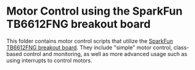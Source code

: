 # Motor Control using the SparkFun TB6612FNG breakout board
This folder contains motor control scripts that utilize the [SparkFun TB6612FNG breakout board](http://sfe.io/p9457). They include "simple" motor control, class-based control and monitoring, as well as more advanced usage such as using interrupts to control motors.